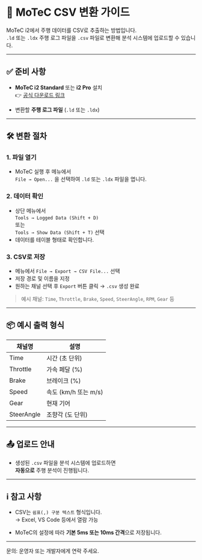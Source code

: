 # 📄 MoTeC CSV 변환 가이드

MoTeC i2에서 주행 데이터를 CSV로 추출하는 방법입니다.  
`.ld` 또는 `.ldx` 주행 로그 파일을 `.csv` 파일로 변환해 분석 시스템에 업로드할 수 있습니다.

---

## ✅ 준비 사항

- **MoTeC i2 Standard** 또는 **i2 Pro** 설치  
  👉 [공식 다운로드 링크](https://www.motec.com.au/i2/i2overview/)

- 변환할 **주행 로그 파일** (`.ld` 또는 `.ldx`)

---

## 🛠️ 변환 절차

### 1. 파일 열기
- MoTeC 실행 후 메뉴에서  
  `File → Open...` 을 선택하여 `.ld` 또는 `.ldx` 파일을 엽니다.

### 2. 데이터 확인
- 상단 메뉴에서  
  `Tools → Logged Data (Shift + D)`  
  또는  
  `Tools → Show Data (Shift + T)` 선택  
- 데이터를 테이블 형태로 확인합니다.

### 3. CSV로 저장
- 메뉴에서 `File → Export → CSV File...` 선택
- 저장 경로 및 이름을 지정
- 원하는 채널 선택 후 `Export` 버튼 클릭 → `.csv` 생성 완료

> 예시 채널: `Time`, `Throttle`, `Brake`, `Speed`, `SteerAngle`, `RPM`, `Gear` 등

---

## 📦 예시 출력 형식

| 채널명     | 설명               |
|------------|--------------------|
| Time       | 시간 (초 단위)     |
| Throttle   | 가속 페달 (%)      |
| Brake      | 브레이크 (%)       |
| Speed      | 속도 (km/h 또는 m/s) |
| Gear       | 현재 기어          |
| SteerAngle | 조향각 (도 단위)   |

---

## 📤 업로드 안내

- 생성된 `.csv` 파일을 분석 시스템에 업로드하면  
  **자동으로** 주행 분석이 진행됩니다.

---

## ℹ️ 참고 사항

- CSV는 `쉼표(,) 구분 텍스트` 형식입니다.  
  → Excel, VS Code 등에서 열람 가능

- MoTeC의 설정에 따라 **기본 5ms 또는 10ms 간격**으로 저장됩니다.

---

문의: 운영자 또는 개발자에게 연락 주세요.
